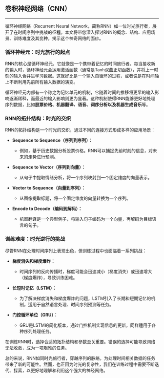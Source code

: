 ## 卷积神经网络（CNN）

---

循环神经网络（Recurrent Neural Network，简称RNN）如一位时光旅行者，展开了在时间序列中挑战的征程。本文将带您深入探讨RNN的概念、结构、应用场景、训练难度及其变种，揭示这个神奇网络的面纱。

### 循环神经元：时光旅行的起点

RNN的核心是循环神经元，它就像是一个携带着记忆的时间旅行者。每当接收新的输入时，循环神经元会运用激活函数（通常是Tanh双曲正切函数），并将上一时刻的输入合并进学习数据。这就好比是一个输入自循环的过程，或者说是在时间轴上不断利用先前所有输入数据的演变。

循环神经元内部有一个称之为记忆单元的机制，它随着时间的推移将更早的输入影响逐渐稀释，而最近的输入影响则更为显著。这种机制使得RNN能够更好地处理序列数据，比如**股票价格、机器翻译、语音、词序分析以及机器生成音乐**等。

### RNN的拓扑结构：时光的交织

RNN的拓扑结构是一个时光的交织，通过不同的连接方式形成多样的应用场景：

- **Sequence to Sequence（序列到序列）：**
  - 例如，基于历史数据分析股票价格。RNN可以捕捉先前时刻的信息，对未来的走势进行预测。

- **Sequence to Vector（序列到向量）：**
  - 从句子中提取情绪分析，将一个序列映射到一个固定维度的向量表示。

- **Vector to Sequence（向量到序列）：**
  - 从图像提取标题，将一个固定维度的向量转换为一个序列。

- **Encode to Decode（编码到解码）：**
  - 机器翻译是一个典型例子，将输入句子编码为一个向量，再解码为目标语言的句子。

### 训练难度：时光逆行的挑战

尽管RNN在处理时间序列上表现出色，但训练过程中也面临着一系列挑战：

- **梯度消失和梯度爆炸：**
  - 时间序列的反向传播时，梯度可能会迅速减小（梯度消失）或迅速增大（梯度爆炸），导致训练困难。

- **长短时记忆（LSTM）：**
  - 为了解决梯度消失和梯度爆炸的问题，LSTM引入了长期和短期记忆的机制，适用于自然语言处理、时间序列预测等任务。

- **门控循环单位（GRU）：**
  - GRU是LSTM的简化版本，通过门控机制实现信息的更新，同样适用于各种序列处理任务。

在训练RNN时，选择合适的拓扑结构和参数至关重要。错误的选择可能导致网络无法收敛，成为一项艰难的任务。

总的来说，RNN如同时光旅行者，穿越序列的脉络，为处理时间相关数据的任务带来了新的可能性。然而，也正因为时光的复杂性，我们在训练过程中需要不断迭代、探索，以更好地理解和利用这个强大的神经网络。
